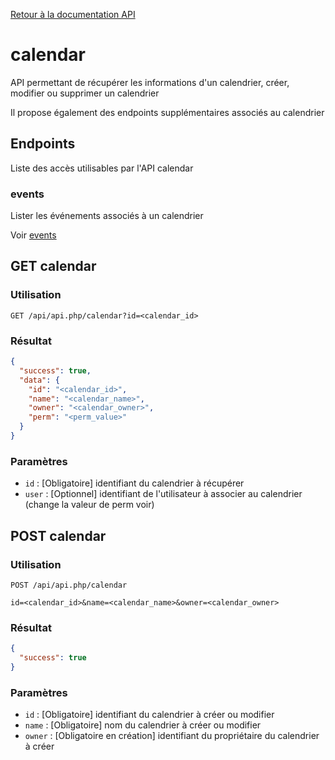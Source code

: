 [Retour à la documentation API](../README.md)

# calendar

API permettant de récupérer les informations d'un calendrier, créer, modifier ou supprimer un calendrier

Il propose également des endpoints supplémentaires associés au calendrier

## Endpoints

Liste des accès utilisables par l'API calendar

### events

Lister les événements associés à un calendrier

Voir [events](events/README.md)

## GET calendar

### Utilisation

```url
GET /api/api.php/calendar?id=<calendar_id>
```

### Résultat

```json
{
  "success": true,
  "data": {
    "id": "<calendar_id>",
    "name": "<calendar_name>",
    "owner": "<calendar_owner>",
    "perm": "<perm_value>"
  }
}
```

### Paramètres

 - `id` : [Obligatoire] identifiant du calendrier à récupérer
 - `user` : [Optionnel] identifiant de l'utilisateur à associer au calendrier (change la valeur de perm voir)

## POST calendar

### Utilisation

```url
POST /api/api.php/calendar

id=<calendar_id>&name=<calendar_name>&owner=<calendar_owner>
```

### Résultat

```json
{
  "success": true
}
```

### Paramètres

 - `id` : [Obligatoire] identifiant du calendrier à créer ou modifier
 - `name` : [Obligatoire] nom du calendrier à créer ou modifier
 - `owner` : [Obligatoire en création] identifiant du propriétaire du calendrier à créer